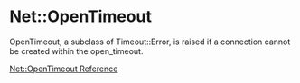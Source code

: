 # Net::OpenTimeout

OpenTimeout, a subclass of Timeout::Error, is raised if a connection cannot be
created within the open_timeout.

[Net::OpenTimeout Reference](https://ruby-doc.org/stdlib-2.6/libdoc/net/protocol/rdoc/Net/OpenTimeout.html)
